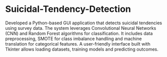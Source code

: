 # Suicidal-Tendency-Detection
Developed a Python-based GUI application that detects suicidal tendencies using survey data. The system leverages Convolutional Neural Networks (CNN) and Random Forest algorithms for classification. It includes data preprocessing, SMOTE for class imbalance handling and machine translation for categorical features. A user-friendly interface built with Tkinter allows loading datasets, training models and predicting outcomes.
